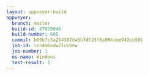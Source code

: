 ```yaml
---
layout: appveyor-build
appveyor:
  branch: master
  build-id: 47939046
  build-number: 665
  commit: b09b7c3a214387da5b7df25f0a094dee942cb501
  job-id: icn4m6odw2lcn9ew
  job-number: 1
  os-name: Windows
  test-result: 1
---
```

